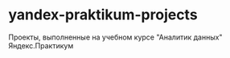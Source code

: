 # yandex-praktikum-projects
Проекты, выполненные на учебном курсе "Аналитик данных" Яндекс.Практикум
